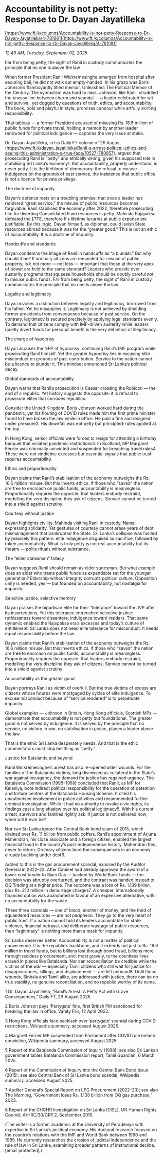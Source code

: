# Accountability is not petty: Response to Dr. Dayan Jayatilleka

[https://www.ft.lk/columns/Accountability-is-not-petty-Response-to-Dr-Dayan-Jayatilleka/4-781081](https://www.ft.lk/columns/Accountability-is-not-petty-Response-to-Dr-Dayan-Jayatilleka/4-781081)

*12:49 AM, Tuesday, September 02, 2025*

Far from being petty, the sight of Ranil in custody communicates the principle that no one is above the law

When former President Ranil Wickremesinghe emerged from hospital after securing bail, he did not walk out empty-handed. In his grasp was Boris Johnson’s flamboyantly titled memoir, Unleashed: The Political Memoir of the Century. The symbolism was hard to miss. Johnson, like Ranil, straddled the uneasy line between charm and scandal — a leader celebrated for wit and survival, yet dogged by questions of truth, ethics, and accountability. The book, bold and playful in style, promises candour while artfully skirting responsibility.

That tableau — a former President accused of misusing Rs. 16.6 million of public funds for private travel, holding a memoir by another leader renowned for political indulgence — captures the very issue at stake.

Dr. Dayan Jayatilleka, in his Daily FT column of 29 August (https://www.ft.lk/dayan_jayatilleka/Ranil-s-arrest-political-ethics-and-seeing-this-administration-s-true-face/10527-780857), argued that prosecuting Ranil is “petty” and ethically wrong, given his supposed role in stabilising Sri Lanka’s economy1. But accountability, properly understood, is never petty. It is the lifeblood of democracy: the refusal to excuse indulgence on the grounds of past service, the insistence that public office is not a licence for private privilege.

The doctrine of impunity

Dayan’s defence rests on a troubling premise: that once a leader has rendered “great service,” the misuse of public resources becomes forgivable. Ranil stabilised the economy after 2022, therefore prosecuting him for diverting Consolidated Fund resources is petty. Mahinda Rajapaksa defeated the LTTE, therefore his lifetime luxuries at public expense are justifiable. By this logic, Dayan himself, as diplomat, could lavish State resources abroad because it was for the “greater good.” This is not an ethic of accountability. It is a doctrine of impunity.

Handcuffs and standards

Dayan condemns the image of Ranil in handcuffs as “a blunder.” But why should it be? If ordinary citizens are remanded for misuse of public property, is it not more — not less — important that those at the very apex of power are held to the same standard? Leaders who preside over austerity programs that squeeze households should be doubly careful not to misuse public funds. Far from being petty, the sight of Ranil in custody communicates the principle that no one is above the law.

Legality and legitimacy

Dayan invokes a distinction between legality and legitimacy, borrowed from his father. Yet he misapplies it. Legitimacy is not achieved by shielding former presidents from consequence because of past service. On the contrary, legitimacy is secured precisely by applying legal standards evenly. To demand that citizens comply with IMF-driven austerity while leaders quietly divert funds for personal benefit is the very definition of illegitimacy.

The charge of hypocrisy

Dayan accuses the NPP of hypocrisy: continuing Ranil’s IMF program while prosecuting Ranil himself. Yet the greater hypocrisy lies in excusing elite misconduct on grounds of past contribution. Service to the nation cannot be a licence to plunder it. This mindset entrenched Sri Lanka’s political decay.

Global standards of accountability

Dayan warns that Ranil’s prosecution is Caesar crossing the Rubicon — the end of a republic. Yet history suggests the opposite: it is refusal to prosecute elites that corrodes republics.

Consider the United Kingdom. Boris Johnson worked hard during the pandemic, yet his flouting of COVID rules made him the first prime minister found to have broken the law while in office. He paid a fine and resigned under pressure2. His downfall was not petty but principled: rules applied at the top.

In Hong Kong, senior officials were forced to resign for attending a birthday banquet that violated pandemic restrictions3. In Scotland, MP Margaret Ferrier was criminally convicted and suspended for breaching travel rules4. These were not vindictive excesses but essential signals that public trust requires accountability.

Ethics and proportionality

Dayan claims that Ranil’s stabilisation of the economy outweighs the Rs. 16.6 million misuse. But this inverts ethics. If those who “saved” the nation are free to encroach on public funds, accountability is meaningless. Proportionality requires the opposite: that leaders embody restraint, modelling the very discipline they ask of citizens. Service cannot be turned into a shield against scrutiny.

Courtesy without justice

Dayan highlights civility: Mahinda visiting Ranil in custody, Namal expressing solidarity. Yet gestures of courtesy cannot erase years of debt mismanagement that bankrupted the State. Sri Lanka’s collapse was fuelled by precisely this pattern: elite indulgence disguised as sacrifice, followed by token accountability. What is truly petty is not real accountability but its theatre — polite rituals without substance.

The “elder statesman” fallacy

Dayan suggests Ranil should remain as elder statesman. But what example does an elder who treats public funds as expendable set for the younger generation? Eldership without integrity corrupts political culture. Opposition unity is needed, yes — but founded on accountability, not nostalgia for impunity.

Selective justice, selective memory

Dayan praises the bipartisan elite for their “tolerance” toward the JVP after its insurrections. Yet this tolerance entrenched selective justice: ruthlessness toward dissenters, indulgence toward insiders. That same dynamic enabled the Rajapaksa era’s excesses and today’s culture of entitlement. Sri Lanka does not need elite tolerance for misconduct. It needs equal responsibility before the law.

Dayan claims that Ranil’s stabilisation of the economy outweighs the Rs. 16.6 million misuse. But this inverts ethics. If those who “saved” the nation are free to encroach on public funds, accountability is meaningless. Proportionality requires the opposite: that leaders embody restraint, modelling the very discipline they ask of citizens. Service cannot be turned into a shield against scrutiny

Accountability as the greater good

Dayan portrays Ranil as victim of overkill. But the true victims of excess are citizens whose futures were mortgaged by cycles of elite indulgence. To excuse misconduct because of “service rendered” is to perpetuate impunity.

Global examples — Johnson in Britain, Hong Kong officials, Scottish MPs — demonstrate that accountability is not petty but foundational. The greater good is not served by indulgence. It is served by the principle that no service, no victory in war, no stabilisation in peace, places a leader above the law.

That is the ethic Sri Lanka desperately needs. And that is the ethic commentators must stop belittling as “petty.”

Justice for Batalanda and beyond

Ranil Wickremesinghe’s arrest has also re-opened older wounds. For the families of the Batalanda victims, long dismissed as collateral in the State’s war against insurgency, the demand for justice has regained urgency. The Batalanda Commission (1995–1998) concluded that Ranil, as MP for Kelaniya, bore indirect political responsibility for the operation of detention and torture centres at the Batalanda Housing Scheme. It cited his unauthorised involvement in police activities and recommended further criminal investigation. While it had no authority to revoke civic rights, its findings cast a long shadow over his political legitimacy5. With his current arrest, survivors and families rightly ask: if justice is not delivered now, when will it ever be?

Nor can Sri Lanka ignore the Central Bank bond scam of 2015, which drained over Rs. 11 billion from public coffers. Ranil’s appointment of Arjuna Mahendran, his close associate and a foreign citizen, enabled the largest financial fraud in the country’s post-independence history. Mahendran fled, never to return. Ordinary citizens bore the consequences in an economy already buckling under debt6.

Added to this is the gas procurement scandal, exposed by the Auditor General in 2022–23. After Cabinet had already approved the award of a lower-cost tender to Siam Gas — backed by World Bank funds — the decision was abruptly overturned, and the contract was handed instead to OQ Trading at a higher price. The outcome was a loss of Rs. 1.139 billion, plus Rs. 210 million in demurrage charges7. A cheaper, internationally financed option was abandoned in favour of an expensive alternative, with no accountability for the waste.

These three scandals — one of blood, another of money, and the third of squandered resources — are not peripheral. They go to the very heart of public trust. If a nation cannot hold its leaders accountable for state violence, financial betrayal, and deliberate wastage of public resources, then “legitimacy” is nothing more than a mask for impunity.

Sri Lanka deserves better. Accountability is not a matter of political convenience. It is the republic’s backbone, and it extends not just to Rs. 16.6 million in travel funds, but to billions lost through bond fraud, billions more through reckless procurement, and, most gravely, to the countless lives erased in places like Batalanda. Nor can reconciliation be credible while the victims of the war — especially Tamil citizens who still wait for justice for disappearances, killings, and displacement — are left unheard8. Until these wounds, Sinhala and Tamil alike, are addressed with justice, there can be no true stability, no genuine reconciliation, and no republic worthy of its name.

1 Dr. Dayan Jayatilleka, “Ranil’s Arrest: A Petty Act with Grave Consequences,” Daily FT, 29 August 2025.

2 Boris Johnson pays ‘Partygate’ fine, first British PM sanctioned for breaking the law in office, Vanity Fair, 12 April 2022.

3 Hong Kong officials face backlash over ‘partygate’ scandal during COVID restrictions, Wikipedia summary, accessed August 2025.

4 Margaret Ferrier MP suspended from Parliament after COVID rule breach conviction, Wikipedia summary, accessed August 2025.

5 Report of the Batalanda Commission of Inquiry (1998); see also Sri Lankan government tables Batalanda Commission report, Tamil Guardian, 6 March 2025.

6 Report of the Commission of Inquiry into the Central Bank Bond Issue (2015); see also Central Bank of Sri Lanka bond scandal, Wikipedia summary, accessed August 2025.

7 Auditor General’s Special Report on LPG Procurement (2022–23); see also The Morning, “Government loses Rs. 1.138 billion from OQ gas purchase,” 2023.

8 Report of the OHCHR Investigation on Sri Lanka (OISL), UN Human Rights Council, A/HRC/30/CRP.2, September 2015.

(The writer is a former academic at the University of Peradeniya with expertise in Sri Lanka’s political economy. His doctoral research focused on the country’s relations with the IMF and World Bank between 1960 and 1985. He currently researches the erosion of judicial independence and the rule of law in Sri Lanka, examining broader patterns of institutional decline. [email protected].)

